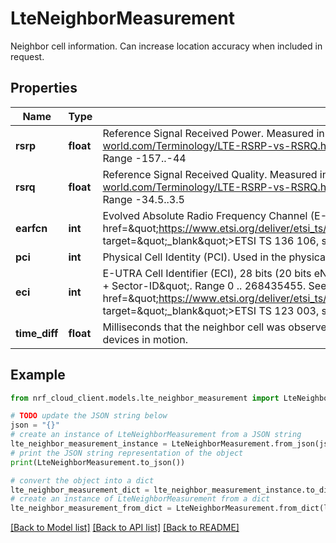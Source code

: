 # LteNeighborMeasurement

Neighbor cell information. Can increase location accuracy when included in request.

## Properties

Name | Type | Description | Notes
------------ | ------------- | ------------- | -------------
**rsrp** | **float** | Reference Signal Received Power. Measured in dBm. See &lt;a href&#x3D;\&quot;https://www.rfwireless-world.com/Terminology/LTE-RSRP-vs-RSRQ.html\&quot; target&#x3D;\&quot;_blank\&quot;&gt;this page&lt;/a&gt; for more details. Range -157..-44 | [optional] 
**rsrq** | **float** | Reference Signal Received Quality. Measured in dB. See &lt;a href&#x3D;\&quot;https://www.rfwireless-world.com/Terminology/LTE-RSRP-vs-RSRQ.html\&quot; target&#x3D;\&quot;_blank\&quot;&gt;this page&lt;/a&gt; for more details. Range -34.5..3.5 | [optional] 
**earfcn** | **int** | Evolved Absolute Radio Frequency Channel (E-ARFCN). Range: 0..262143. See &lt;a href&#x3D;\&quot;https://www.etsi.org/deliver/etsi_ts/136100_136199/136106/17.00.00_60/ts_136106v170000p.pdf\&quot; target&#x3D;\&quot;_blank\&quot;&gt;ETSI TS 136 106, section 5.7.3&lt;/a&gt; for more details. | 
**pci** | **int** | Physical Cell Identity (PCI). Used in the physical layer of E-UTRA systems to identify a cell. Range: 0..503 | 
**eci** | **int** | E-UTRA Cell Identifier (ECI), 28 bits (20 bits eNodeB and 8 bits Cell ID). Calculated using \&quot;(eNodeB-ID * 256) + Sector-ID\&quot;. Range 0 .. 268435455. See &lt;a href&#x3D;\&quot;https://www.etsi.org/deliver/etsi_ts/123000_123099/123003/17.09.00_60/ts_123003v170900p.pdf\&quot; target&#x3D;\&quot;_blank\&quot;&gt;ETSI TS 123 003, section 19.6&lt;/a&gt; for more details. | [optional] 
**time_diff** | **float** | Milliseconds that the neighbor cell was observed after the serving cell was observed. Improves accuracy for devices in motion. | [optional] 

## Example

```python
from nrf_cloud_client.models.lte_neighbor_measurement import LteNeighborMeasurement

# TODO update the JSON string below
json = "{}"
# create an instance of LteNeighborMeasurement from a JSON string
lte_neighbor_measurement_instance = LteNeighborMeasurement.from_json(json)
# print the JSON string representation of the object
print(LteNeighborMeasurement.to_json())

# convert the object into a dict
lte_neighbor_measurement_dict = lte_neighbor_measurement_instance.to_dict()
# create an instance of LteNeighborMeasurement from a dict
lte_neighbor_measurement_from_dict = LteNeighborMeasurement.from_dict(lte_neighbor_measurement_dict)
```
[[Back to Model list]](../README.md#documentation-for-models) [[Back to API list]](../README.md#documentation-for-api-endpoints) [[Back to README]](../README.md)


